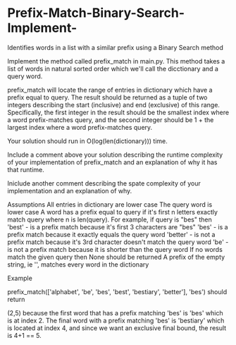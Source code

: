# Prefix-Match-Binary-Search-Implement-
Identifies words in a list with a similar prefix using a Binary Search method

Implement the method called prefix_match in main.py. This method takes a list of words in natural sorted order which we'll call the dicctionary and a query word.

prefix_match will locate the range of entries in dictionary which have a prefix equal to query. The result should be returned as a tuple of two integers describing the start (inclusive) and end (exclusive) of this range. Specifically, the first integer in the result should be the smallest index where a word prefix-matches query, and the second integer should be 1 + the largest index where a word prefix-matches query.

Your solution should run in O(log(len(dictionary))) time.

Include a comment above your solution describing the runtime complexity of your implementation of prefix_match and an explanation of why it has that runtime.

Iniclude another comment describing the spate complexity of your implementation and an explanation of why.

Assumptions
All entries in dictionary are lower case
The query word is lower case
A word has a prefix equal to query if it's first n letters exactly match query where n is len(query). For example, if query is "bes" then
'best' - is a prefix match because it's first 3 characters are "bes"
'bes' - is a prefix match because it exactly equals the query word
'better' - is not a prefix match because it's 3rd character doesn't match the query word
'be' - is not a prefix match because it is shorter than the query word
If no words match the given query then None should be returned
A prefix of the empty string, ie '', matches every word in the dictionary

Example

prefix_match(['alphabet', 'be', 'bes', 'best', 'bestiary', 'better'], 'bes')
should return

(2,5)
because the first word that has a prefix matching 'bes' is 'bes' which is at index 2. The final word with a prefix matching 'bes' is 'bestiary' which is located at index 4, and since we want an exclusive final bound, the result is 4+1 == 5.


